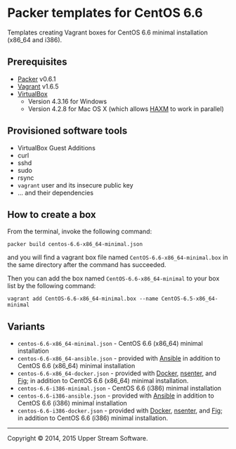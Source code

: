 # Packer templates for CentOS 6.6

Templates creating Vagrant boxes for CentOS 6.6 minimal installation (x86_64 and i386).

## Prerequisites

* [Packer] v0.6.1
* [Vagrant] v1.6.5
* [VirtualBox]
	* Version 4.3.16 for Windows
	* Version 4.2.8 for Mac OS X (which allows [HAXM] to work in parallel)

[Packer]: https://www.packer.io/ "Packer by HashiCorp"
[Vagrant]: https://www.vagrantup.com/ "Vagrant"
[VirtualBox]: https://www.virtualbox.org/ "Oracle VM VirtualBox"
[HAXM]: https://software.intel.com/en-us/android/articles/intel-hardware-accelerated-execution-manager
        "Intel&reg; Hardware Accelerated Execution Manager"

## Provisioned software tools

* VirtualBox Guest Additions
* curl
* sshd
* sudo
* rsync
* `vagrant` user and its insecure public key
* ... and their dependencies

## How to create a box

From the terminal, invoke the following command:

	packer build centos-6.6-x86_64-minimal.json

and you will find a vagrant box file named `CentOS-6.6-x86_64-minimal.box`
in the same directory after the command has succeeded.

Then you can add the box named `CentOS-6.6-x86_64-minimal` to your box list
by the following command:

	vagrant add CentOS-6.6-x86_64-minimal.box --name CentOS-6.5-x86_64-minimal

## Variants

* `centos-6.6-x86_64-minimal.json` - CentOS 6.6 (x86_64) minimal installation
* `centos-6.6-x86_64-ansible.json` - provided with [Ansible]
  in addition to CentOS 6.6 (x86_64) minimal installation
* `centos-6.6-x86_64-docker.json` - provided with [Docker], [nsenter], and [Fig];
  in addition to CentOS 6.6 (x86_64) minimal installation.
* `centos-6.6-i386-minimal.json` - CentOS 6.6 (i386) minimal installation
* `centos-6.6-i386-ansible.json` - provided with [Ansible]
  in addition to CentOS 6.6 (i386) minimal installation
* `centos-6.6-i386-docker.json` - provided with [Docker], [nsenter], and [Fig];
  in addition to CentOS 6.6 (i386) minimal installation.

[Ansible]: http://www.ansible.com/home "Ansible is Simple IT Automation"
[Docker]: https://www.docker.com/ "Docker - Build, Ship and Run Any App, Anywhere"
[Fig]: http://www.fig.sh/ "Fig | Fast, isolated development environments using Docker"
[nsenter]: https://github.com/jpetazzo/nsenter

- - -

Copyright &copy; 2014, 2015 Upper Stream Software.
